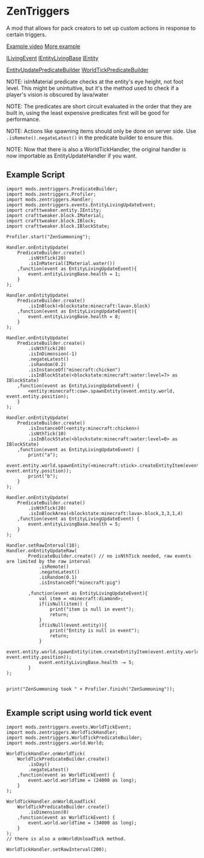 # ZenTriggers
A mod that allows for pack creators to set up custom actions in response to certain triggers.

[Example video](https://streamable.com/ce27v)
[More example](https://streamable.com/zb9d9)

[ILivingEvent](https://github.com/CraftTweaker/CraftTweaker/blob/1.12/CraftTweaker2-API/src/main/java/crafttweaker/api/event/ILivingEvent.java)
[IEntityLivingBase](https://github.com/CraftTweaker/CraftTweaker/blob/1.12/CraftTweaker2-API/src/main/java/crafttweaker/api/entity/IEntityLivingBase.java)
[IEntity](https://github.com/CraftTweaker/CraftTweaker/blob/1.12/CraftTweaker2-API/src/main/java/crafttweaker/api/entity/IEntity.java)

[EntityUpdatePredicateBuilder](https://github.com/TeamDman/ZenTriggers/blob/master/src/main/java/zentriggers/zentriggers/EntityUpdatePredicateBuilder.java)
[WorldTickPredicateBuilder](https://github.com/TeamDman/ZenTriggers/blob/master/src/main/java/zentriggers/zentriggers/WorldTickPredicateBuilder.java)

NOTE: isInMaterial predicate checks at the entity's eye height, not foot level. This might be unintuitive, but it's the method used to check if a player's vision is obscured by lava/water

NOTE: The predicates are short circuit evaluated in the order that they are built in, using the least expensive predicates first will be good for performance.

NOTE: Actions like spawning items should only be done on server side. Use `.isRemote().negateLatest()` in the predicate builder to ensure this.

NOTE: Now that there is also a WorldTickHandler, the original handler is now importable as EntityUpdateHandler if you want. 
## Example Script
```zenscript
import mods.zentriggers.PredicateBuilder;
import mods.zentriggers.Profiler;
import mods.zentriggers.Handler;
import mods.zentriggers.events.EntityLivingUpdateEvent;
import crafttweaker.entity.IEntity;
import crafttweaker.block.IMaterial;
import crafttweaker.block.IBlock;
import crafttweaker.block.IBlockState;

Profiler.start("ZenSummoning");

Handler.onEntityUpdate(
    PredicateBuilder.create()
        .isNthTick(20)
        .isInMaterial(IMaterial.water())
    ,function(event as EntityLivingUpdateEvent){
        event.entityLivingBase.health = 1;
    }
);

Handler.onEntityUpdate(
    PredicateBuilder.create()
        .isInBlock(<blockstate:minecraft:lava>.block)
    ,function(event as EntityLivingUpdateEvent){
        event.entityLivingBase.health = 8;
    }
);

Handler.onEntityUpdate(
    PredicateBuilder.create()
        .isNthTick(20)
        .isInDimension(-1)
        .negateLatest()
        .isRandom(0.2)
        .isInstanceOf("minecraft:chicken")
        .isInBlockState(<blockstate:minecraft:water:level=7> as IBlockState)
    ,function(event as EntityLivingUpdateEvent) {
        <entity:minecraft:cow>.spawnEntity(event.entity.world,  event.entity.position);
    }
);

Handler.onEntityUpdate(
    PredicateBuilder.create()
        .isInstanceOf(<entity:minecraft:chicken>)
        .isNthTick(10)
        .isInBlockState(<blockstate:minecraft:water:level=0> as IBlockState)
    ,function(event as EntityLivingUpdateEvent) {
        print("a");
        event.entity.world.spawnEntity(<minecraft:stick>.createEntityItem(event.entity.world,  event.entity.position));
        print("b");
    }
);

Handler.onEntityUpdate(
    PredicateBuilder.create()
        .isNthTick(20)
        .isInBlockArea(<blockstate:minecraft:lava>.block,3,3,1,4)
    ,function(event as EntityLivingUpdateEvent) {
        event.entityLivingBase.health = 5;
    }
);

Handler.setRawInterval(10);
Handler.onEntityUpdateRaw(
		PredicateBuilder.create() // no isNthTick needed, raw events are limited by the raw interval
		    .isRemote()
		    .negateLatest()
			.isRandom(0.1)
			.isInstanceOf("minecraft:pig")

		,function(event as EntityLivingUpdateEvent){
            val item = <minecraft:diamond>;
            if(isNull(item)) {
                print("item is null in event");
                return;
            }
            if(isNull(event.entity)){
                print("Entity is null in event");
                return;
            }
            event.entity.world.spawnEntity(item.createEntityItem(event.entity.world, event.entity.position));
            event.entityLivingBase.health -= 5;
	    }
);


print("ZenSummoning took " + Profiler.finish("ZenSummoning"));


```


## Example script using world tick event

```zs
import mods.zentriggers.events.WorldTickEvent;
import mods.zentriggers.WorldTickHandler;
import mods.zentriggers.WorldTickPredicateBuilder;
import mods.zentriggers.world.World;

WorldTickHandler.onWorldTick(
    WorldTickPredicateBuilder.create()
        .isDay()
        .negateLatest()
    ,function(event as WorldTickEvent) {
        event.world.worldTime = (24000 as long);
    }
);

WorldTickHandler.onWorldLoadTick(
    WorldTickPredicateBuilder.create()
        .isDimension(0)
    ,function(event as WorldTickEvent) {
        event.world.worldTime = (34000 as long);
    }
);
// there is also a onWorldUnloadTick method.

WorldTickHandler.setRawInterval(200);
```
